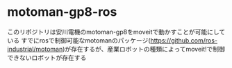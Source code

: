 # motoman-gp8-ros
このリポジトリは安川電機のmotoman-gp8をmoveitで動かすことが可能にしている
すでにrosで制御可能なmotomanのパッケージ(https://github.com/ros-industrial/motoman)が存在するが、産業ロボットの種類によってmoveit!で制御できないロボットが存在する
